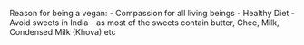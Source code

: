 
Reason for being a vegan:
    - Compassion for all living beings
    - Healthy Diet
    - Avoid sweets in India - as most of the sweets contain butter, Ghee, Milk, Condensed Milk (Khova) etc



